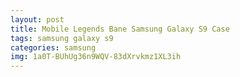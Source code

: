 ```yaml
---
layout: post
title: Mobile Legends Bane Samsung Galaxy S9 Case
tags: samsung galaxy s9
categories: samsung
img: 1a0T-BUhUg36n9WQV-83dXrvkmz1XL3ih
---
```

